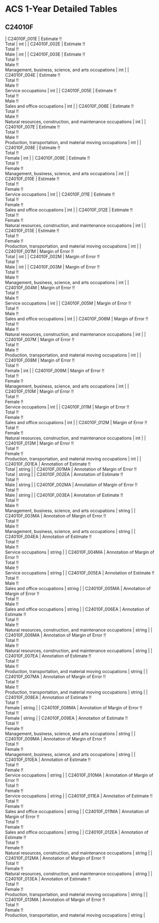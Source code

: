 # ACS 1-Year Detailed Tables

## C24010F

| C24010F_001E | Estimate !!<br>Total | int |
| C24010F_002E | Estimate !!<br>Total !!<br>Male | int |
| C24010F_003E | Estimate !!<br>Total !!<br>Male !!<br>Management, business, science, and arts occupations | int |
| C24010F_004E | Estimate !!<br>Total !!<br>Male !!<br>Service occupations | int |
| C24010F_005E | Estimate !!<br>Total !!<br>Male !!<br>Sales and office occupations | int |
| C24010F_006E | Estimate !!<br>Total !!<br>Male !!<br>Natural resources, construction, and maintenance occupations | int |
| C24010F_007E | Estimate !!<br>Total !!<br>Male !!<br>Production, transportation, and material moving occupations | int |
| C24010F_008E | Estimate !!<br>Total !!<br>Female | int |
| C24010F_009E | Estimate !!<br>Total !!<br>Female !!<br>Management, business, science, and arts occupations | int |
| C24010F_010E | Estimate !!<br>Total !!<br>Female !!<br>Service occupations | int |
| C24010F_011E | Estimate !!<br>Total !!<br>Female !!<br>Sales and office occupations | int |
| C24010F_012E | Estimate !!<br>Total !!<br>Female !!<br>Natural resources, construction, and maintenance occupations | int |
| C24010F_013E | Estimate !!<br>Total !!<br>Female !!<br>Production, transportation, and material moving occupations | int |
| C24010F_001M | Margin of Error !!<br>Total | int |
| C24010F_002M | Margin of Error !!<br>Total !!<br>Male | int |
| C24010F_003M | Margin of Error !!<br>Total !!<br>Male !!<br>Management, business, science, and arts occupations | int |
| C24010F_004M | Margin of Error !!<br>Total !!<br>Male !!<br>Service occupations | int |
| C24010F_005M | Margin of Error !!<br>Total !!<br>Male !!<br>Sales and office occupations | int |
| C24010F_006M | Margin of Error !!<br>Total !!<br>Male !!<br>Natural resources, construction, and maintenance occupations | int |
| C24010F_007M | Margin of Error !!<br>Total !!<br>Male !!<br>Production, transportation, and material moving occupations | int |
| C24010F_008M | Margin of Error !!<br>Total !!<br>Female | int |
| C24010F_009M | Margin of Error !!<br>Total !!<br>Female !!<br>Management, business, science, and arts occupations | int |
| C24010F_010M | Margin of Error !!<br>Total !!<br>Female !!<br>Service occupations | int |
| C24010F_011M | Margin of Error !!<br>Total !!<br>Female !!<br>Sales and office occupations | int |
| C24010F_012M | Margin of Error !!<br>Total !!<br>Female !!<br>Natural resources, construction, and maintenance occupations | int |
| C24010F_013M | Margin of Error !!<br>Total !!<br>Female !!<br>Production, transportation, and material moving occupations | int |
| C24010F_001EA | Annotation of Estimate !!<br>Total | string |
| C24010F_001MA | Annotation of Margin of Error !!<br>Total | string |
| C24010F_002EA | Annotation of Estimate !!<br>Total !!<br>Male | string |
| C24010F_002MA | Annotation of Margin of Error !!<br>Total !!<br>Male | string |
| C24010F_003EA | Annotation of Estimate !!<br>Total !!<br>Male !!<br>Management, business, science, and arts occupations | string |
| C24010F_003MA | Annotation of Margin of Error !!<br>Total !!<br>Male !!<br>Management, business, science, and arts occupations | string |
| C24010F_004EA | Annotation of Estimate !!<br>Total !!<br>Male !!<br>Service occupations | string |
| C24010F_004MA | Annotation of Margin of Error !!<br>Total !!<br>Male !!<br>Service occupations | string |
| C24010F_005EA | Annotation of Estimate !!<br>Total !!<br>Male !!<br>Sales and office occupations | string |
| C24010F_005MA | Annotation of Margin of Error !!<br>Total !!<br>Male !!<br>Sales and office occupations | string |
| C24010F_006EA | Annotation of Estimate !!<br>Total !!<br>Male !!<br>Natural resources, construction, and maintenance occupations | string |
| C24010F_006MA | Annotation of Margin of Error !!<br>Total !!<br>Male !!<br>Natural resources, construction, and maintenance occupations | string |
| C24010F_007EA | Annotation of Estimate !!<br>Total !!<br>Male !!<br>Production, transportation, and material moving occupations | string |
| C24010F_007MA | Annotation of Margin of Error !!<br>Total !!<br>Male !!<br>Production, transportation, and material moving occupations | string |
| C24010F_008EA | Annotation of Estimate !!<br>Total !!<br>Female | string |
| C24010F_008MA | Annotation of Margin of Error !!<br>Total !!<br>Female | string |
| C24010F_009EA | Annotation of Estimate !!<br>Total !!<br>Female !!<br>Management, business, science, and arts occupations | string |
| C24010F_009MA | Annotation of Margin of Error !!<br>Total !!<br>Female !!<br>Management, business, science, and arts occupations | string |
| C24010F_010EA | Annotation of Estimate !!<br>Total !!<br>Female !!<br>Service occupations | string |
| C24010F_010MA | Annotation of Margin of Error !!<br>Total !!<br>Female !!<br>Service occupations | string |
| C24010F_011EA | Annotation of Estimate !!<br>Total !!<br>Female !!<br>Sales and office occupations | string |
| C24010F_011MA | Annotation of Margin of Error !!<br>Total !!<br>Female !!<br>Sales and office occupations | string |
| C24010F_012EA | Annotation of Estimate !!<br>Total !!<br>Female !!<br>Natural resources, construction, and maintenance occupations | string |
| C24010F_012MA | Annotation of Margin of Error !!<br>Total !!<br>Female !!<br>Natural resources, construction, and maintenance occupations | string |
| C24010F_013EA | Annotation of Estimate !!<br>Total !!<br>Female !!<br>Production, transportation, and material moving occupations | string |
| C24010F_013MA | Annotation of Margin of Error !!<br>Total !!<br>Female !!<br>Production, transportation, and material moving occupations | string |

